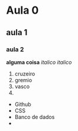 # Aula 0
## aula 1
### aula 2
**alguma coisa**
_italico_
*italico*
1. cruzeiro
2. gremio
3. vasco
4. 
- Github
- CSS
- Banco de dados
- 
